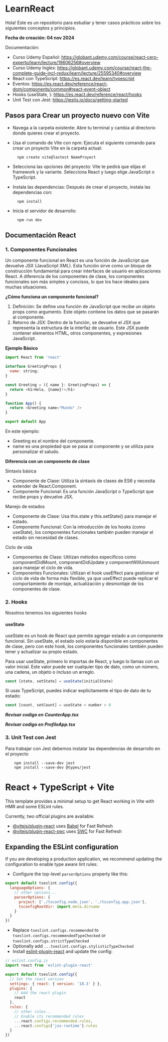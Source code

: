 # LearnReact

Hola! Este es un repositorio para estudiar y tener casos prácticos sobre los siguientes conceptos y principios.

**Fecha de creación: 04 nov 2024**

Documentación:

- Curso Udemy Español: https://globant.udemy.com/course/react-cero-experto/learn/lecture/19606256#overview
- Curso Udemy Ingles: https://globant.udemy.com/course/react-the-complete-guide-incl-redux/learn/lecture/25595340#overview
- React con TypeScript: https://es.react.dev/learn/typescript
- Eventos: https://es.react.dev/reference/react-dom/components/common#react-event-object
- Hooks (useState, ): https://es.react.dev/reference/react/hooks
- Unit Test con Jest: https://jestjs.io/docs/getting-started

## Pasos para Crear un proyecto nuevo con Vite

- Navega a la carpeta existente: Abre tu terminal y cambia al directorio donde quieres crear el proyecto.
- Usa el comando de Vite con npm: Ejecuta el siguiente comando para crear un proyecto Vite en la carpeta actual:

        npm create vite@lastest NameProyect

- Selecciona las opciones del proyecto: Vite te pedirá que elijas el framework y la variante. Selecciona React y luego elige JavaScript o TypeScript.
- Instala las dependencias: Después de crear el proyecto, instala las dependencias con:

        npm install

- Inicia el servidor de desarrollo:

        npm run dev

## Documentación React

### 1. Componentes Funcionales

Un componente funcional en React es una función de JavaScript que devuelve JSX (JavaScript XML). Esta función sirve como un bloque de construcción fundamental para crear interfaces de usuario en aplicaciones React. A diferencia de los componentes de clase, los componentes funcionales son más simples y concisos, lo que los hace ideales para muchas situaciones.

**¿Cómo funciona un componente funcional?**

1. Definición: Se define una función de JavaScript que recibe un objeto props como argumento. Este objeto contiene los datos que se pasarán al componente.
2. Retorno de JSX: Dentro de la función, se devuelve el JSX que representa la estructura de la interfaz de usuario. Este JSX puede contener elementos HTML, otros componentes, y expresiones JavaScript.

**Ejemplo Básico**

```js
import React from 'react'

interface GreetingProps {
  name: string;
}

const Greeting = ({ name }: GreetingProps) => {
  return <h1>Hola, {name}!</h1>
}

function App() {
  return <Greeting name="Mundo" />
}

export default App
```

En este ejemplo:

- Greeting es el nombre del componente.
- name es una propiedad que se pasa al componente y se utiliza para personalizar el saludo.

**Diferencia con un componente de clase**

Sintaxis básica

- Componente de Clase: Utiliza la sintaxis de clases de ES6 y necesita extender de React.Component.
- Componente Funcional: Es una función JavaScript o TypeScript que recibe props y devuelve JSX.

Manejo de estados

- Componente de Clase: Usa this.state y this.setState() para manejar el estado.
- Componente Funcional: Con la introducción de los hooks (como useState), los componentes funcionales también pueden manejar el estado sin necesidad de clases.

Ciclo de vida

- Componentes de Clase: Utilizan métodos específicos como componentDidMount, componentDidUpdate y componentWillUnmount para manejar el ciclo de vida.
- Componentes Funcionales: Utilizan el hook useEffect para gestionar el ciclo de vida de forma más flexible, ya que useEffect puede replicar el comportamiento de montaje, actualización y desmontaje de los componentes de clase.

### 2. Hooks

Nosotros tenemos los siguientes hooks

#### useState

useState es un hook de React que permite agregar estado a un componente funcional. Sin useState, el estado solo estaría disponible en componentes de clase, pero con este hook, los componentes funcionales también pueden tener y actualizar su propio estado.

Para usar useState, primero lo importas de React, y luego lo llamas con un valor inicial. Este valor puede ser cualquier tipo de dato, como un número, una cadena, un objeto o incluso un arreglo.

```js
const [state, setState] = useState(initialState)
```

Si usas TypeScript, puedes indicar explícitamente el tipo de dato de tu estado:

```js
const [count, setCount] = useState < number > 0
```

**_Revisar codigo en CounterApp.tsx_**

**_Revisar codigo en ProfileApp.tsx_**

### 3. Unit Test con Jest

Para trabajar con Jest debemos instalar las dependencias de desarrollo en el proyecto

        npm install --save-dev jest
        npm install --save-dev @types/jest

# React + TypeScript + Vite

This template provides a minimal setup to get React working in Vite with HMR and some ESLint rules.

Currently, two official plugins are available:

- [@vitejs/plugin-react](https://github.com/vitejs/vite-plugin-react/blob/main/packages/plugin-react/README.md) uses [Babel](https://babeljs.io/) for Fast Refresh
- [@vitejs/plugin-react-swc](https://github.com/vitejs/vite-plugin-react-swc) uses [SWC](https://swc.rs/) for Fast Refresh

## Expanding the ESLint configuration

If you are developing a production application, we recommend updating the configuration to enable type aware lint rules:

- Configure the top-level `parserOptions` property like this:

```js
export default tseslint.config({
  languageOptions: {
    // other options...
    parserOptions: {
      project: ['./tsconfig.node.json', './tsconfig.app.json'],
      tsconfigRootDir: import.meta.dirname
    }
  }
})
```

- Replace `tseslint.configs.recommended` to `tseslint.configs.recommendedTypeChecked` or `tseslint.configs.strictTypeChecked`
- Optionally add `...tseslint.configs.stylisticTypeChecked`
- Install [eslint-plugin-react](https://github.com/jsx-eslint/eslint-plugin-react) and update the config:

```js
// eslint.config.js
import react from 'eslint-plugin-react'

export default tseslint.config({
  // Set the react version
  settings: { react: { version: '18.3' } },
  plugins: {
    // Add the react plugin
    react
  },
  rules: {
    // other rules...
    // Enable its recommended rules
    ...react.configs.recommended.rules,
    ...react.configs['jsx-runtime'].rules
  }
})
```
